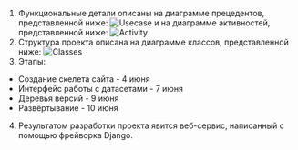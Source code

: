 1. Функциональные детали описаны на диаграмме прецедентов, представленной ниже:
![Usecase](https://drive.google.com/file/d/1HSeMM0WFd3qGRXpAmgd1GwLSOcE3EkXg/view?usp=sharing)
и на диаграмме активностей, представленной ниже:
![Activity](https://drive.google.com/file/d/1nueRIw9RtgOHEikFL3TcVQ3WDxBCgvoP/view?usp=sharing)
2. Структура проекта описана на диаграмме классов, представленной ниже:
![Classes](https://drive.google.com/file/d/1uy8VtKZX77QhkjTPZ_NYQ7G5EBjqNITz/view?usp=sharing)
3. Этапы:
  - Создание скелета сайта - 4 июня
  - Интерфейс работы с датасетами - 7 июня
  - Деревья версий - 9 июня
  - Развёртывание - 10 июня
4. Результатом разработки проекта явится веб-сервис, написанный с помощью фрейворка Django.
